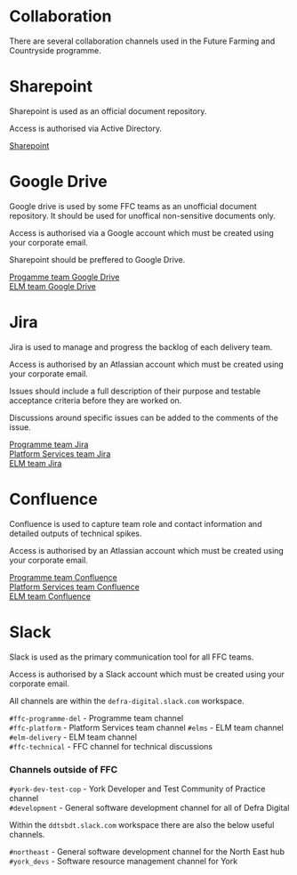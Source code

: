 # Collaboration
There are several collaboration channels used in the Future Farming and Countryside programme.

# Sharepoint
Sharepoint is used as an official document repository.  

Access is authorised via Active Directory.

[Sharepoint](https://defra.sharepoint.com/sites/pwa/Future%20Farming%20and%20Countryside%20Programme/default.aspx)

# Google Drive
Google drive is used by some FFC teams as an unofficial document repository.  It should be used for unoffical non-sensitive documents only.  

Access is authorised via a Google account which must be created using your corporate email.

Sharepoint should be preffered to Google Drive.

[Progamme team Google Drive](https://drive.google.com/drive/folders/0AAmQ4TlCw4vzUk9PVA)  
[ELM team Google Drive](https://drive.google.com/drive/folders/0AIJpwGmbYIzKUk9PVA)

# Jira
Jira is used to manage and progress the backlog of each delivery team.  

Access is authorised by an Atlassian account which must be created using your corporate email.

Issues should include a full description of their purpose and testable acceptance criteria before they are worked on.  

Discussions around specific issues can be added to the comments of the issue.  

[Programme team Jira](https://eaflood.atlassian.net/secure/RapidBoard.jspa?projectKey=FPD&rapidView=533&view=planning)  
[Platform Services team Jira](https://eaflood.atlassian.net/secure/RapidBoard.jspa?rapidView=597&projectKey=PSD&view=planning.nodetail)  
[ELM team Jira](https://eaflood.atlassian.net/secure/RapidBoard.jspa?rapidView=583&projectKey=ELM&view=planning.nodetail)  

# Confluence
Confluence is used to capture team role and contact information and detailed outputs of technical spikes.  

Access is authorised by an Atlassian account which must be created using your corporate email.  

[Programme team Confluence](https://eaflood.atlassian.net/wiki/spaces/FFCPD/overview)  
[Platform Services team Confluence](https://eaflood.atlassian.net/wiki/spaces/FPS/overview)  
[ELM team Confluence](https://eaflood.atlassian.net/wiki/spaces/ELM/overview)  

# Slack
Slack is used as the primary communication tool for all FFC teams.

Access is authorised by a Slack account which must be created using your corporate email.

All channels are within the `defra-digital.slack.com` workspace.

`#ffc-programme-del` - Programme team channel  
`#ffc-platform` - Platform Services team channel
`#elms` - ELM team channel
`#elm-delivery` - ELM team channel  
`#ffc-technical` - FFC channel for technical discussions

### Channels outside of FFC
`#york-dev-test-cop` - York Developer and Test Community of Practice channel  
`#development` - General software development channel for all of Defra Digital  

Within the `ddtsbdt.slack.com` workspace there are also the below useful channels.

`#northeast` - General software development channel for the North East hub  
`#york_devs` - Software resource management channel for York
